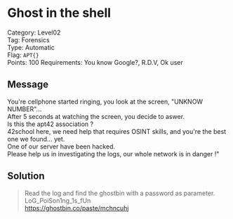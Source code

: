 # Ghost in the shell

Category: Level02  
Tag: Forensics  
Type: Automatic  
Flag: `APT{}`  
Points: 100
Requirements: You know Google?, R.D.V, Ok user

## Message
You're cellphone started ringing, you look at the screen, "UNKNOW NUMBER"...  
After 5 seconds at watching the screen, you decide to aswer.  
Is this the apt42 association ?  
42school here, we need help that requires OSINT skills, and you're the best one we found... yet.  
One of our server have been hacked.  
Please help us in investigating the logs, our whole network is in danger !"  

## Solution

> Read the log and find the ghostbin with a password as parameter.  
> LoG_PoiSon1ng_1s_fUn  
> https://ghostbin.co/paste/mchncuhj
